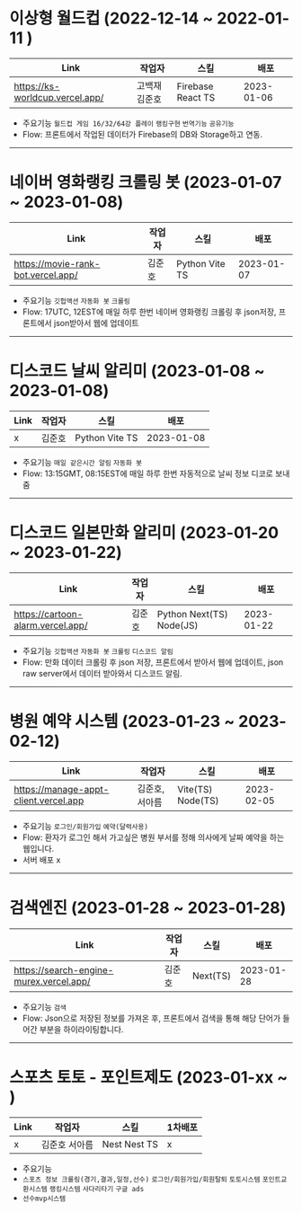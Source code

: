 # 이상형 월드컵 (2022-12-14 ~ 2022-01-11 )
 Link | 작업자 | 스킬 | 배포 |
 ----------- | --- | --- | --- | 
 https://ks-worldcup.vercel.app/ | 고백재 김준호 | Firebase React TS | 2023-01-06 |

- 주요기능 ```월드컵 게임 16/32/64강 플레이``` ```랭킹구현``` ```번역기능``` ```공유기능```
- Flow: 프론트에서 작업된 데이터가 Firebase의 DB와 Storage하고 연동.

--------------------------

# 네이버 영화랭킹 크롤링 봇 (2023-01-07 ~ 2023-01-08)
 Link | 작업자 | 스킬 | 배포 |
 ----------- | --- | --- | --- | 
https://movie-rank-bot.vercel.app/ | 김준호 | Python Vite TS | 2023-01-07 |

- 주요기능 ```깃헙액션``` ```자동화 봇``` ```크롤링``` 
- Flow: 17UTC, 12EST에 매일 하루 한번 네이버 영화랭킹 크롤링 후 json저장, 프론트에서 json받아서 웹에 업데이트


--------------------------

# 디스코드 날씨 알리미 (2023-01-08 ~ 2023-01-08)
 Link | 작업자 | 스킬 | 배포 |
 ----------- | --- | --- | --- | 
x | 김준호 | Python Vite TS | 2023-01-08 |

- 주요기능 ```매일 같은시간 알림``` ```자동화 봇```
- Flow: 13:15GMT, 08:15EST에 매일 하루 한번 자동적으로 날씨 정보 디코로 보내줌

--------------------------

# 디스코드 일본만화 알리미 (2023-01-20 ~ 2023-01-22)
 Link | 작업자 | 스킬 | 배포 |
 ----------- | --- | --- | --- | 
https://cartoon-alarm.vercel.app/ | 김준호 | Python Next(TS) Node(JS) | 2023-01-22 |

- 주요기능 ```깃헙액션``` ```자동화 봇``` ```크롤링``` ```디스코드 알림``` 
- Flow: 만화 데이터 크롤링 후 json 저장, 프론트에서 받아서 웹에 업데이트, json raw server에서 데이터 받아와서 디스코드 알림.

--------------------------

# 병원 예약 시스템 (2023-01-23 ~ 2023-02-12)
 Link | 작업자 | 스킬 | 배포 |
 ----------- | --- | --- | --- | 
https://manage-appt-client.vercel.app | 김준호, 서아름 | Vite(TS) Node(TS) | 2023-02-05 |

- 주요기능 ```로그인/회원가입``` ```예약(달력사용)```
- Flow: 환자가 로그인 해서 가고싶은 병원 부서를 정해 의사에게 날짜 예약을 하는 웹입니다.
- 서버 배포 x

--------------------------

# 검색엔진 (2023-01-28 ~ 2023-01-28)
 Link | 작업자 | 스킬 | 배포 |
 ----------- | --- | --- | --- | 
https://search-engine-murex.vercel.app/ | 김준호 | Next(TS) | 2023-01-28 |

- 주요기능 ```검색```
- Flow: Json으로 저장된 정보를 가져온 후, 프론트에서 검색을 통해 해당 단어가 들어간 부분을 하이라이팅합니다.

--------------------------

# 스포츠 토토 - 포인트제도 (2023-01-xx ~ )
 Link | 작업자 | 스킬 | 1차배포 |
 ----------- | --- | --- | --- | 
x | 김준호 서아름 | Nest Nest TS | x |

- 주요기능 
- ```스포츠 정보 크롤링(경기,결과,일정,선수)``` ```로그인/회원가입/회원탈퇴```  ```토토시스템``` ```포인트교환시스템``` ```랭킹시스템``` ```사다리타기``` ```구글 ads```
- ```선수mvp시스템```
